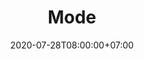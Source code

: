 ---
title     : "Mode"
thumbnail : "mode"
address   : "https://mode.co"
sitemap   : false
date      : 2020-07-28T08:00:00+07:00
---